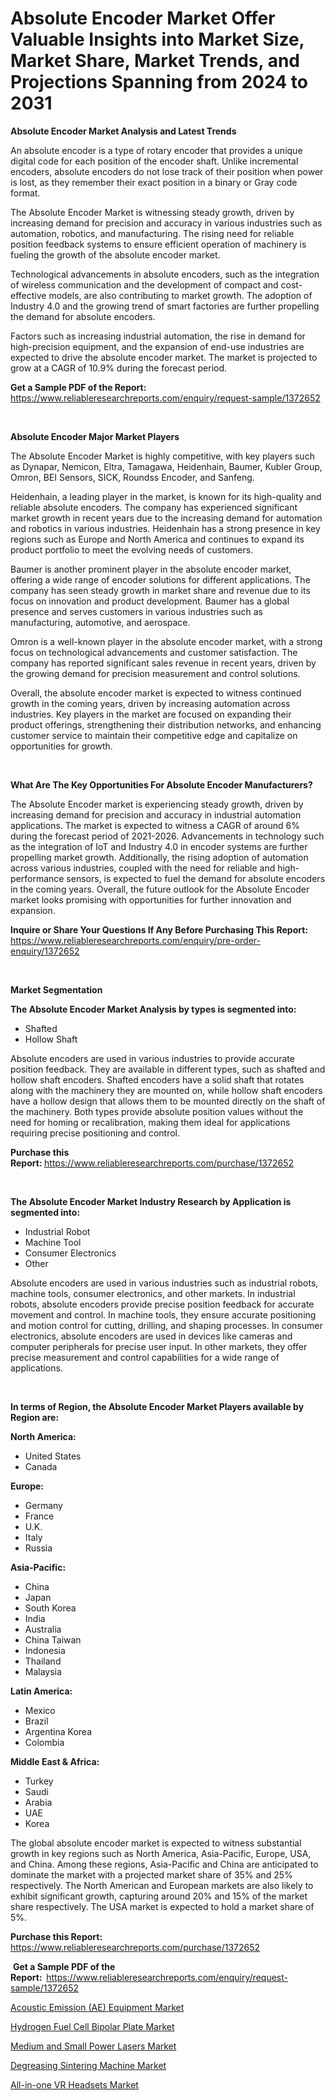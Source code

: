 <p><h1>Absolute Encoder Market Offer Valuable Insights into Market Size, Market Share, Market Trends, and Projections Spanning from 2024 to 2031</h1></p><p><strong>Absolute Encoder Market Analysis and Latest Trends</strong></p>
<p><p>An absolute encoder is a type of rotary encoder that provides a unique digital code for each position of the encoder shaft. Unlike incremental encoders, absolute encoders do not lose track of their position when power is lost, as they remember their exact position in a binary or Gray code format.</p><p>The Absolute Encoder Market is witnessing steady growth, driven by increasing demand for precision and accuracy in various industries such as automation, robotics, and manufacturing. The rising need for reliable position feedback systems to ensure efficient operation of machinery is fueling the growth of the absolute encoder market.</p><p>Technological advancements in absolute encoders, such as the integration of wireless communication and the development of compact and cost-effective models, are also contributing to market growth. The adoption of Industry 4.0 and the growing trend of smart factories are further propelling the demand for absolute encoders.</p><p>Factors such as increasing industrial automation, the rise in demand for high-precision equipment, and the expansion of end-use industries are expected to drive the absolute encoder market. The market is projected to grow at a CAGR of 10.9% during the forecast period.</p></p>
<p><strong>Get a Sample PDF of the Report:&nbsp;</strong> <a href="https://www.reliableresearchreports.com/enquiry/request-sample/1372652">https://www.reliableresearchreports.com/enquiry/request-sample/1372652</a></p>
<p>&nbsp;</p>
<p><strong>Absolute Encoder Major Market Players</strong></p>
<p><p>The Absolute Encoder Market is highly competitive, with key players such as Dynapar, Nemicon, Eltra, Tamagawa, Heidenhain, Baumer, Kubler Group, Omron, BEI Sensors, SICK, Roundss Encoder, and Sanfeng. </p><p>Heidenhain, a leading player in the market, is known for its high-quality and reliable absolute encoders. The company has experienced significant market growth in recent years due to the increasing demand for automation and robotics in various industries. Heidenhain has a strong presence in key regions such as Europe and North America and continues to expand its product portfolio to meet the evolving needs of customers.</p><p>Baumer is another prominent player in the absolute encoder market, offering a wide range of encoder solutions for different applications. The company has seen steady growth in market share and revenue due to its focus on innovation and product development. Baumer has a global presence and serves customers in various industries such as manufacturing, automotive, and aerospace.</p><p>Omron is a well-known player in the absolute encoder market, with a strong focus on technological advancements and customer satisfaction. The company has reported significant sales revenue in recent years, driven by the growing demand for precision measurement and control solutions.</p><p>Overall, the absolute encoder market is expected to witness continued growth in the coming years, driven by increasing automation across industries. Key players in the market are focused on expanding their product offerings, strengthening their distribution networks, and enhancing customer service to maintain their competitive edge and capitalize on opportunities for growth.</p></p>
<p>&nbsp;</p>
<p><strong>What Are The Key Opportunities For Absolute Encoder Manufacturers?</strong></p>
<p><p>The Absolute Encoder market is experiencing steady growth, driven by increasing demand for precision and accuracy in industrial automation applications. The market is expected to witness a CAGR of around 6% during the forecast period of 2021-2026. Advancements in technology such as the integration of IoT and Industry 4.0 in encoder systems are further propelling market growth. Additionally, the rising adoption of automation across various industries, coupled with the need for reliable and high-performance sensors, is expected to fuel the demand for absolute encoders in the coming years. Overall, the future outlook for the Absolute Encoder market looks promising with opportunities for further innovation and expansion.</p></p>
<p><strong>Inquire or Share Your Questions If Any Before Purchasing This Report:</strong> <a href="https://www.reliableresearchreports.com/enquiry/pre-order-enquiry/1372652">https://www.reliableresearchreports.com/enquiry/pre-order-enquiry/1372652</a></p>
<p>&nbsp;</p>
<p><strong>Market Segmentation</strong></p>
<p><strong>The Absolute Encoder Market Analysis by types is segmented into:</strong></p>
<p><ul><li>Shafted</li><li>Hollow Shaft</li></ul></p>
<p><p>Absolute encoders are used in various industries to provide accurate position feedback. They are available in different types, such as shafted and hollow shaft encoders. Shafted encoders have a solid shaft that rotates along with the machinery they are mounted on, while hollow shaft encoders have a hollow design that allows them to be mounted directly on the shaft of the machinery. Both types provide absolute position values without the need for homing or recalibration, making them ideal for applications requiring precise positioning and control.</p></p>
<p><strong>Purchase this Report:&nbsp;</strong><a href="https://www.reliableresearchreports.com/purchase/1372652">https://www.reliableresearchreports.com/purchase/1372652</a></p>
<p>&nbsp;</p>
<p><strong>The Absolute Encoder Market Industry Research by Application is segmented into:</strong></p>
<p><ul><li>Industrial Robot</li><li>Machine Tool</li><li>Consumer Electronics</li><li>Other</li></ul></p>
<p><p>Absolute encoders are used in various industries such as industrial robots, machine tools, consumer electronics, and other markets. In industrial robots, absolute encoders provide precise position feedback for accurate movement and control. In machine tools, they ensure accurate positioning and motion control for cutting, drilling, and shaping processes. In consumer electronics, absolute encoders are used in devices like cameras and computer peripherals for precise user input. In other markets, they offer precise measurement and control capabilities for a wide range of applications.</p></p>
<p>&nbsp;</p>
<p><strong>In terms of Region, the Absolute Encoder Market Players available by Region are:</strong></p>
<p>
    <p> <strong> North America: </strong>
        <ul>
            <li>United States</li>
            <li>Canada</li>
        </ul>
        </p> 
    <p> <strong> Europe: </strong>
        <ul>
            <li>Germany</li>
            <li>France</li>
            <li>U.K.</li>
            <li>Italy</li>
            <li>Russia</li>
        </ul>
        </p> 
    <p> <strong> Asia-Pacific: </strong>
        <ul>
            <li>China</li>
            <li>Japan</li>
            <li>South Korea</li>
            <li>India</li>
            <li>Australia</li>
            <li>China Taiwan</li>
            <li>Indonesia</li>
            <li>Thailand</li>
            <li>Malaysia</li>
        </ul>
        </p> 
    <p> <strong> Latin America: </strong>
        <ul>
            <li>Mexico</li>
            <li>Brazil</li>
            <li>Argentina Korea</li>
            <li>Colombia</li>
        </ul>
        </p> 
    <p> <strong> Middle East & Africa: </strong>
        <ul>
            <li>Turkey</li>
            <li>Saudi</li>
            <li>Arabia</li>
            <li>UAE</li>
            <li>Korea</li>
        </ul>
    </p>
    </p>
<p><p>The global absolute encoder market is expected to witness substantial growth in key regions such as North America, Asia-Pacific, Europe, USA, and China. Among these regions, Asia-Pacific and China are anticipated to dominate the market with a projected market share of 35% and 25% respectively. The North American and European markets are also likely to exhibit significant growth, capturing around 20% and 15% of the market share respectively. The USA market is expected to hold a market share of 5%.</p></p>
<p><strong>Purchase this Report: </strong><a href="https://www.reliableresearchreports.com/purchase/1372652">https://www.reliableresearchreports.com/purchase/1372652</a></p>
<p>&nbsp;<strong>Get a Sample PDF of the Report:&nbsp;&nbsp;</strong><a href="https://www.reliableresearchreports.com/enquiry/request-sample/1372652">https://www.reliableresearchreports.com/enquiry/request-sample/1372652</a></p>
<p><strong></strong></p>
<p><p><a href="https://medium.com/@chiragreportprime4/acoustic-emission-ae-equipment-market-size-market-outlook-and-market-forecast-2024-to-2031-7a73475dc8db">Acoustic Emission (AE) Equipment Market</a></p><p><a href="https://medium.com/@chiragreportprime4/decoding-hydrogen-fuel-cell-bipolar-plate-market-metrics-market-share-trends-and-growth-patterns-886e5f6a2044">Hydrogen Fuel Cell Bipolar Plate Market</a></p><p><a href="https://medium.com/@chiragreportprime4/medium-and-small-power-lasers-market-outlook-industry-overview-and-forecast-2024-to-2031-b475c7cbab04">Medium and Small Power Lasers Market</a></p><p><a href="https://medium.com/@chiragreportprime4/degreasing-sintering-machine-market-comprehensive-assessment-by-type-application-and-geography-0c4e61778c40">Degreasing Sintering Machine Market</a></p><p><a href="https://medium.com/@chiragreportprime4/all-in-one-vr-headsets-market-analysis-and-sze-forecasted-for-period-from-2024-to-2031-efd0bf19b43f">All-in-one VR Headsets Market</a></p></p>